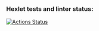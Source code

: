 ### Hexlet tests and linter status:
[![Actions Status](https://github.com/frozifonte2/php-project-45/actions/workflows/hexlet-check.yml/badge.svg)](https://github.com/frozifonte2/php-project-45/actions)